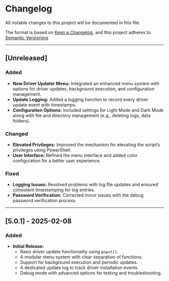 # Changelog

All notable changes to this project will be documented in this file.

The format is based on [Keep a Changelog](https://keepachangelog.com/en/1.0.0/), and this project adheres to [Semantic Versioning](https://semver.org/spec/v2.0.0.html).

---

## [Unreleased]

### Added
- **New Driver Updater Menu:** Integrated an enhanced menu system with options for driver updates, background execution, and configuration management.
- **Update Logging:** Added a logging function to record every driver update event with timestamps.
- **Configuration Options:** Included settings for Light Mode and Dark Mode along with file and directory management (e.g., deleting logs, data folders).

### Changed
- **Elevated Privileges:** Improved the mechanism for elevating the script’s privileges using PowerShell.
- **User Interface:** Refined the menu interface and added color configuration for a better user experience.

### Fixed
- **Logging Issues:** Resolved problems with log file updates and ensured consistent timestamping for log entries.
- **Password Verification:** Corrected minor issues with the debug password verification process.

---

## [5.0.1] - 2025-02-08

### Added
- **Initial Release:** 
  - Basic driver update functionality using `pnputil`.
  - A modular menu system with clear separation of functions.
  - Support for background execution and periodic updates.
  - A dedicated update log to track driver installation events.
  - Debug mode with advanced options for testing and troubleshooting.
